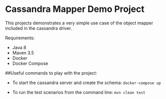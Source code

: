 # Cassandra Mapper Demo Project

This projects demonstrates a very simple use case of the object mapper included in the cassandra driver.

Requirements:

- Java 8
- Maven 3.5
- Docker
- Docker Compose 

##Useful commands to play with the project:

- To start the cassandra server and create the schema:
`docker-compose up`

- To run the test scenarios from the command line:
`mvn clean test`
